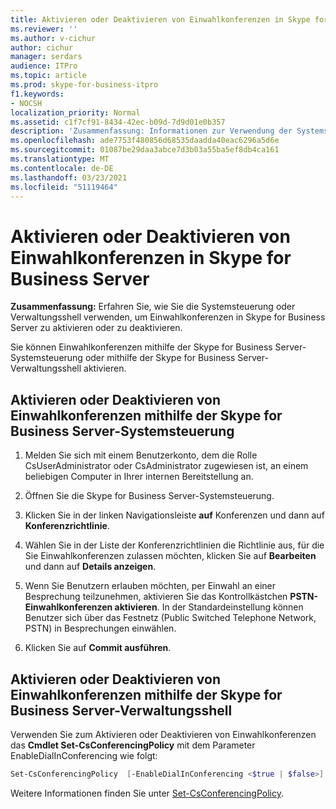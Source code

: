 ```yaml
---
title: Aktivieren oder Deaktivieren von Einwahlkonferenzen in Skype for Business Server
ms.reviewer: ''
ms.author: v-cichur
author: cichur
manager: serdars
audience: ITPro
ms.topic: article
ms.prod: skype-for-business-itpro
f1.keywords:
- NOCSH
localization_priority: Normal
ms.assetid: c1f7cf91-8434-42ec-b09d-7d9d01e0b357
description: 'Zusammenfassung: Informationen zur Verwendung der Systemsteuerung oder Verwaltungsshell zum Aktivieren oder Deaktivieren von Einwahlkonferenzen in Skype for Business Server.'
ms.openlocfilehash: ade7753f480856d68535daadda40eac6296a5d6e
ms.sourcegitcommit: 01087be29daa3abce7d3b03a55ba5ef8db4ca161
ms.translationtype: MT
ms.contentlocale: de-DE
ms.lasthandoff: 03/23/2021
ms.locfileid: "51119464"
---
```

# <a name="enable-or-disable-dial-in-conferencing-in-skype-for-business-server"></a>Aktivieren oder Deaktivieren von Einwahlkonferenzen in Skype for Business Server
 
**Zusammenfassung:** Erfahren Sie, wie Sie die Systemsteuerung oder Verwaltungsshell verwenden, um Einwahlkonferenzen in Skype for Business Server zu aktivieren oder zu deaktivieren.
  
Sie können Einwahlkonferenzen mithilfe der Skype for Business Server-Systemsteuerung oder mithilfe der Skype for Business Server-Verwaltungsshell aktivieren.
  
## <a name="enable-or-disable-dial-in-conferencing-by-using-skype-for-business-server-control-panel"></a>Aktivieren oder Deaktivieren von Einwahlkonferenzen mithilfe der Skype for Business Server-Systemsteuerung

1. Melden Sie sich mit einem Benutzerkonto, dem die Rolle CsUserAdministrator oder CsAdministrator zugewiesen ist, an einem beliebigen Computer in Ihrer internen Bereitstellung an.
    
2.  Öffnen Sie die Skype for Business Server-Systemsteuerung.
    
3. Klicken Sie in der linken Navigationsleiste **auf** Konferenzen und dann auf **Konferenzrichtlinie**.
    
4. Wählen Sie in der Liste der Konferenzrichtlinien die Richtlinie aus, für die Sie Einwahlkonferenzen zulassen möchten, klicken Sie auf **Bearbeiten** und dann auf **Details anzeigen**. 
    
5. Wenn Sie Benutzern erlauben möchten, per Einwahl an einer Besprechung teilzunehmen, aktivieren Sie das Kontrollkästchen **PSTN-Einwahlkonferenzen aktivieren**. In der Standardeinstellung können Benutzer sich über das Festnetz (Public Switched Telephone Network, PSTN) in Besprechungen einwählen.
    
6. Klicken Sie auf **Commit ausführen**. 
    
## <a name="enable-or-disable-dial-in-conferencing-by-using-skype-for-business-server-management-shell"></a>Aktivieren oder Deaktivieren von Einwahlkonferenzen mithilfe der Skype for Business Server-Verwaltungsshell

Verwenden Sie zum Aktivieren oder Deaktivieren von Einwahlkonferenzen das **Cmdlet Set-CsConferencingPolicy** mit dem Parameter EnableDialInConferencing wie folgt:
  
```PowerShell
Set-CsConferencingPolicy  [-EnableDialInConferencing <$true | $false>] 
```

Weitere Informationen finden Sie unter [Set-CsConferencingPolicy](/powershell/module/skype/set-csconferencingpolicy?view=skype-ps).
